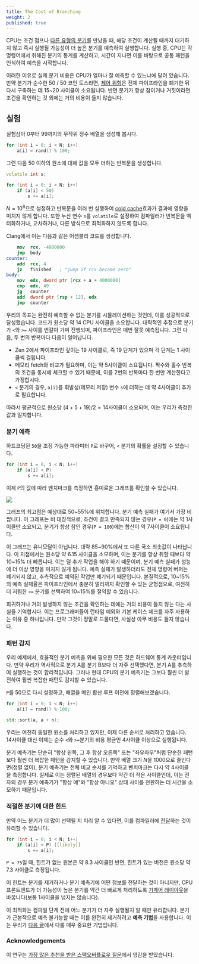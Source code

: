 ```yaml
---
title: The Cost of Branching
weight: 2
published: true
---
```


CPU는 조건 점프나 [다른 유형의 분기](/hpc/architecture/indirect)를 만났을 때, 해당 조건이 계산될 때까지 대기하지 않고 즉시 실행될 가능성이 더 높은 분기를 예측하여 실행합니다. 실행 중, CPU는 각 명령어에서 취해진 분기의 통계를 계산하고, 시간이 지나면 이를 바탕으로 공통 패턴을 인식하여 예측을 시작합니다.

이러한 이유로 실제 분기 비용은 CPU가 얼마나 잘 예측할 수 있느냐에 달려 있습니다. 만약 분기가 순수한 50 / 50 코인 토스라면, [제어 위험](../hazards)은 전체 파이프라인을 폐기한 뒤 다시 구축하는 데 15~20 사이클이 소요됩니다. 반면 분기가 항상 참이거나 거짓이라면 조건을 확인하는 것 외에는 거의 비용이 들지 않습니다.

## 실험

실험삼아 0부터 99까지의 무작위 정수 배열을 생성해 봅시다.

```c++
for (int i = 0; i < N; i++)
    a[i] = rand() % 100;
```

그런 다음 50 이하의 원소에 대해 값을 모두 더하는 반복문을 생성합니다.

```c++
volatile int s;

for (int i = 0; i < N; i++)
    if (a[i] < 50)
        s += a[i];
```

$N = 10^6$으로 설정하고 반복문을 여러 번 실행하여 [cold cache](/hpc/cpu-cache/bandwidth)효과가 결과에 영향을 미치지 않게 합니다. 또한 누산 변수 `s`를 `volatile`로 설정하여 컴파일러가 반복문을 벡터화하거나, 교차하거나, 다른 방식으로 최적화하지 않도록 합니다.

Clang에서 이는 다음과 같은 어셈블리 코드를 생성합니다.

```nasm
    mov  rcx, -4000000
    jmp  body
counter:
    add  rcx, 4
    jz   finished   ; "jump if rcx became zero"
body:
    mov  edx, dword ptr [rcx + a + 4000000]
    cmp  edx, 49
    jg   counter
    add  dword ptr [rsp + 12], edx
    jmp  counter
```

우리의 목표는 완전히 예측할 수 없는 분기를 시뮬레이션하는 것인데, 이를 성공적으로 달성했습니다. 코드가 원소당 약 14 CPU 사이클을 소요합니다. 대략적인 추정으로 분기가 `<`와 `>=` 사이를 번갈아 가며 진행되며, 파이프라인은 매번 잘못 예측됩니다. 그런 다음, 두 번의 반복마다 다음이 일어납니다.

- Zen 2에서 파이프라인 깊이는 19 사이클로, 즉 19 단계가 있으며 각 단계는 1 사이클씩 걸립니다.
- 메모리 fetch와 비교가 필요하며, 이는 약 5사이클이 소요됩니다. 짝수와 홀수 반복의 조건을 동시에 체크할 수 있기 때문에, 이를 2번의 반복마다 한 번만 계산한다고 가정합시다.
- `<` 분기의 경우, `a[i]`를 휘발성(메모리 저장) 변수 `s`에 더하는 데 약 4사이클이 추가로 필요합니다.

따라서 평균적으로 원소당 $(4 + 5 + 19) / 2 = 14$사이클이 소요되며, 이는 우리가 측정한 값과 일치합니다.

### 분기 예측

하드코딩된 `50`을 조정 가능한 파라미터 `P`로 바꾸어, `<` 분기의 확률을 설정할 수 있습니다.

```c++
for (int i = 0; i < N; i++)
    if (a[i] < P)
        s += a[i];
```

이제 `P`의 값에 따라 벤치마크를 측정하면 흥미로운 그래프를 확인할 수 있습니다.

![](../img/probabilities.svg)

그래프의 최고점은 예상대로 50~55%에 위치합니다. 분기 예측 실패가 여기서 가장 비쌉니다. 이 그래프는 비 대칭적으로, 조건이 결코 만족되지 않는 경우(`P = 0`)에는 약 1사이클만 소요되고, 분기가 항상 참인 경우(`P = 100`)에는 합산이 약 7사이클이 소요됩니다.

이 그래프는 유니모달이 아닙니다. 대략 85~90%에서 또 다른 국소 최솟값이 나타납니다. 이 지점에서는 원소당 약 6.15 사이클을 소모하며, 이는 분기를 항상 취할 때보다 약 10~15% 더 빠릅니다. 이는 덜 추가 작업을 해야 하기 때문이며, 분기 예측 실패가 성능에 더 이상 영향을 미치지 않게 됩니다. 예측 실패가 발생하더라도 전체 명령어 버퍼는 폐기되지 않고, 추측적으로 예약된 작업만 폐기되기 때문입니다. 본질적으로, 10~15%의 예측 실패율은 파이프라인에서 충분히 멀리까지 확인할 수 있는 균형점으로, 여전히 더 저렴한 `>=` 분기를 선택하여 10~15%를 절약할 수 있습니다.

희귀하거나 거의 발생하지 않는 조건을 확인하는 데에는 거의 비용이 들지 않는 다는 사실을 기억합시다. 이는 프로그래머들이 런타임 예외와 기본 케이스 체크를 자주 사용하는 이유 중 하나입니다. 만약 그것이 정말로 드물다면, 사실상 아무 비용도 들지 않습니다.

### 패턴 감지

우리 예제에서, 효율적인 분기 예측을 위해 필요한 모든 것은 하드웨어 통계 카운터입니다. 만약 우리가 역사적으로 분기 A를 분기 B보다 더 자주 선택했다면, 분기 A를 추측하여 실행하는 것이 합리적입니다. 그러나 현대 CPU의 분기 예측기는 그보다 훨씬 더 발전하여 훨씬 복잡한 패턴도 감지할 수 있습니다.

`P`를 50으로 다시 설정하고, 배열을 메인 합산 루프 이전에 정렬해보겠습니다.

```c++
for (int i = 0; i < N; i++)
    a[i] = rand() % 100;

std::sort(a, a + n);
```

우리는 여전히 동일한 원소를 처리하고 있지만, 이제 다른 순서로 처리하고 있습니다. 14사이클 대신 이제는 순수 `<`와 `>=`분기의 비용 평균인 4사이클 이상으로 실행됩니다.

분기 예측기는 단순히 "항상 왼쪽, 그 후 항상 오른쪽" 또는 "좌우좌우"처럼 단순한 패턴보다 훨씬 더 복잡한 패턴을 감지할 수 있습니다. 만약 배열 크기 $N$을 1000으로 줄인다면(정렬 없이), 분기 예측기는 전체 비교 순서를 기억하고 벤치마크는 다시 약 4사이클을 측정합니다. 실제로 이는 정렬된 배열의 경우보다 약간 더 적은 사이클인데, 이는 전자의 경우 분기 예측기가 "항상 예"와 "항상 아니오" 상태 사이를 전환하는 데 시간을 소모하기 때문입니다.

### 적절한 분기에 대한 힌트


만약 어느 분기가 더 많이 선택될 지 미리 알 수 있다면, 이를 컴파일러에 [전달](/hpc/compilation/situational)하는 것이 유리할 수 있습니다.

```c++
for (int i = 0; i < N; i++)
    if (a[i] < P) [[likely]]
        s += a[i];
```

`P = 75`일 때, 힌트가 없는 원본은 약 8.3 사이클인 반면, 힌트가 있는 버전은 원소당 약 7.3 사이클로 측정됩니다.

이 힌트는 분기를 제거하거나 분기 예측기에 어떤 정보를 전달하는 것이 아니지만, CPU 프론트엔드가 더 가능성이 높은 분기를 약간 더 빠르게 처리하도록 [기계어 레이아웃](/hpc/architecture/layout)을 바꿉니다(보통 1사이클을 넘지는 않습니다).

이 최적화는 컴파일 단계 전에 어느 분기가 더 자주 실행될지 알 때만 유리합니다. 분기가 근본적으로 예측 불가능할 때는 이를 완전히 제거하려고 **예측 기법**을 사용합니다. 이는 우리가 [다음 글](../branchless)에서 다룰 매우 중요한 기법입니다.

### Acknowledgements

이 연구는 [가장 많은 추천을 받은 스택오버플로우 질문](https://stackoverflow.com/questions/11227809/why-is-processing-a-sorted-array-faster-than-processing-an-unsorted-array)에서 영감을 받았습니다.
